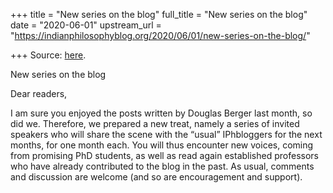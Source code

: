 +++
title = "New series on the blog"
full_title = "New series on the blog"
date = "2020-06-01"
upstream_url = "https://indianphilosophyblog.org/2020/06/01/new-series-on-the-blog/"

+++
Source: [here](https://indianphilosophyblog.org/2020/06/01/new-series-on-the-blog/).

New series on the blog

Dear readers,

I am sure you enjoyed the posts written by Douglas Berger last month, so
did we. Therefore, we prepared a new treat, namely a series of invited
speakers who will share the scene with the “usual” IPhbloggers for the
next months, for one month each. You will thus encounter new voices,
coming from promising PhD students, as well as read again established
professors who have already contributed to the blog in the past. As
usual, comments and discussion are welcome (and so are encouragement and
support).
